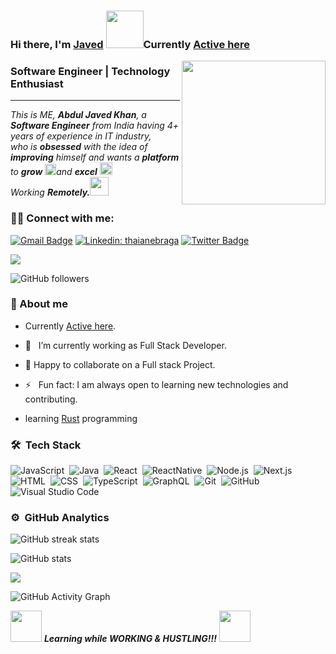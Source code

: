 ### Hi there, I'm [Javed](https://github.com/abduljavedkhan/abduljavedkhan) <img src="https://media.giphy.com/media/3o7qE1YN7aBOFPRw8E/giphy.gif" width="60" height="60">Currently [Active here](https://github.com/javedkhan-hotstar)
<img align='right' src="https://media.giphy.com/media/3o7qE1YN7aBOFPRw8E/giphy.gif" width="230">

<h3 align="left">Software Engineer | Technology Enthusiast</h3>
<hr>
<p align="left">
  <em>
      This is ME, <b>Abdul Javed Khan</b>, a <b>Software Engineer</b> from India having 4+ years of experience in IT industry,<br>who is <b>obsessed</b>
    with the idea of <b>improving</b> himself and wants a <b>platform</b> to 
    <b>grow</b> <img src="https://github.com/TheDudeThatCode/TheDudeThatCode/blob/master/Assets/Rocket.gif" width="18px">and 
    <b>excel</b> <img src="https://github.com/TheDudeThatCode/TheDudeThatCode/blob/master/Assets/Medal.gif" width="20px"><br>
      Working <b>Remotely.</b><img src="https://github.com/TheDudeThatCode/TheDudeThatCode/blob/master/Assets/Developer.gif" width="30px">
    </em> 
  <br>

</p>


### 🙋‍♂️ Connect with me: 

[![Gmail Badge](https://img.shields.io/badge/abduljaved314@gmail.com-c14438?style=flat-square&logo=Gmail&logoColor=white&link=mailto:abduljaved314@gmail.com)](mailto:abduljaved314@gmail.com)
[![Linkedin: thaianebraga](https://img.shields.io/badge/AbdulJavedKhan-blue?style=flat-square&logo=Linkedin&logoColor=white&link=https://www.linkedin.com/in/abdul-javed-khan-ba11b5104/)](https://www.linkedin.com/in/abdul-javed-khan-ba11b5104/)
[![Twitter Badge](https://img.shields.io/badge/Javed-1ca0f1?style=flat-square&labelColor=1ca0f1&logo=twitter&logoColor=white&link=https://twitter.com/aspiringDev_ajk)](https://twitter.com/aspiringDev_ajk)

![](https://komarev.com/ghpvc/?username=abduljavedkhan)

![GitHub followers](https://img.shields.io/github/followers/abduljavedkhan?label=Followers&style=social)


### 📖 About me

- Currently [Active here](https://github.com/javedkhan-hotstar).

- 🔭 &nbsp; I’m currently working as Full Stack Developer.

- 👯 Happy to collaborate on a Full stack Project.

- ⚡ &nbsp; Fun fact: I am always open to learning new technologies and contributing.

-  learning [Rust](https://www.rust-lang.org/) programming 

### 🛠 &nbsp;Tech Stack

![JavaScript](https://img.shields.io/badge/-JavaScript-05122A?style=flat&logo=javascript)&nbsp;
![Java](https://img.shields.io/badge/-Java-05122A?style=flat&logo=Java&logoColor=FFA518)&nbsp;
![React](https://img.shields.io/badge/-React-05122A?style=flat&logo=react)&nbsp;
![ReactNative](https://img.shields.io/badge/-ReactNative-05122A?style=flat&logo=react-native)&nbsp;
![Node.js](https://img.shields.io/badge/-Node.js-05122A?style=flat&logo=node.js)&nbsp;
![Next.js](https://img.shields.io/badge/-Next.js-05122A?style=flat&logo=next.js)&nbsp;
![HTML](https://img.shields.io/badge/-HTML-05122A?style=flat&logo=HTML5)&nbsp;
![CSS](https://img.shields.io/badge/-CSS-05122A?style=flat&logo=CSS3&logoColor=1572B6)&nbsp;
![TypeScript](https://img.shields.io/badge/-TypeScript-05122A?style=flat&logo=typescript)&nbsp;
![GraphQL](https://img.shields.io/badge/-GraphQL-05122A?style=flat&logo=graphQL)&nbsp;
![Git](https://img.shields.io/badge/-Git-05122A?style=flat&logo=git)&nbsp;
![GitHub](https://img.shields.io/badge/-GitHub-05122A?style=flat&logo=github)&nbsp;
![Visual Studio Code](https://img.shields.io/badge/-Visual%20Studio%20Code-05122A?style=flat&logo=visual-studio-code&logoColor=007ACC)&nbsp;


### ⚙️ &nbsp;GitHub Analytics

![GitHub streak stats](https://github-readme-streak-stats.herokuapp.com/?user=abduljavedkhan)  

![GitHub stats](https://github-readme-stats.vercel.app/api?username=abduljavedkhan&show_icons=true)  

</p> 
<p align="left">
    <img src="https://github-readme-stats.vercel.app/api/top-langs/?username=abduljavedkhan&theme=radical" />
</p>

![GitHub Activity Graph](https://activity-graph.herokuapp.com/graph?username=abduljavedkhan)  


<p align="left">
  <img src="https://media.giphy.com/media/VgCDAzcKvsR6OM0uWg/giphy.gif" width="50" /> <b><i>Learning while WORKING & HUSTLING!!!</i></b> <img src="https://media.giphy.com/media/7j2hfyeVcDtf2/giphy.gif" width="50" /></p>


<!--
**abduljavedkhan/abduljavedkhan** is a ✨ _special_ ✨ repository because its `README.md` (this file) appears on your GitHub profile.

Here are some ideas to get you started:

- 🔭 I’m currently working on ...
- 🌱 I’m currently learning ...
- 👯 I’m looking to collaborate on ...
- 🤔 I’m looking for help with ...
- 💬 Ask me about ...
- 📫 How to reach me: ...
- 😄 Pronouns: ...
- ⚡ Fun fact: ...
-->
